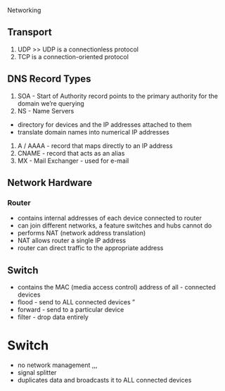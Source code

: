 Networking

Transport
---------

1.  UDP &gt;&gt; UDP is a connectionless protocol
2.  TCP is a connection-oriented protocol

DNS Record Types
----------------

1.  SOA - Start of Authority record points to the primary authority for the domain we’re querying
2.  NS - Name Servers

-   directory for devices and the IP addresses attached to them
-   translate domain names into numerical IP addresses

1.  A / AAAA - record that maps directly to an IP address
2.  CNAME - record that acts as an alias
3.  MX - Mail Exchanger - used for e-mail

Network Hardware
----------------

### Router

-   contains internal addresses of each device connected to router
-   can join different networks, a feature switches and hubs cannot do
-   performs NAT (network address translation)
-   NAT allows router a single IP address
-   router can direct traffic to the appropriate address

Switch
------

-   contains the MAC (media access control) address of all - connected devices
-   flood - send to ALL connected devices ”
-   forward - send to a particular device
-   filter - drop data entirely

Switch
======

-   no network management ,,,
-   signal splitter
-   duplicates data and broadcasts it to ALL connected devices
